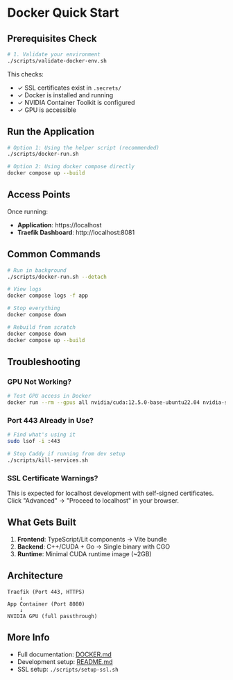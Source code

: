 # Docker Quick Start

## Prerequisites Check

```bash
# 1. Validate your environment
./scripts/validate-docker-env.sh
```

This checks:
- ✓ SSL certificates exist in `.secrets/`
- ✓ Docker is installed and running
- ✓ NVIDIA Container Toolkit is configured
- ✓ GPU is accessible

## Run the Application

```bash
# Option 1: Using the helper script (recommended)
./scripts/docker-run.sh

# Option 2: Using docker compose directly
docker compose up --build
```

## Access Points

Once running:
- **Application**: https://localhost
- **Traefik Dashboard**: http://localhost:8081

## Common Commands

```bash
# Run in background
./scripts/docker-run.sh --detach

# View logs
docker compose logs -f app

# Stop everything
docker compose down

# Rebuild from scratch
docker compose down
docker compose up --build
```

## Troubleshooting

### GPU Not Working?
```bash
# Test GPU access in Docker
docker run --rm --gpus all nvidia/cuda:12.5.0-base-ubuntu22.04 nvidia-smi
```

### Port 443 Already in Use?
```bash
# Find what's using it
sudo lsof -i :443

# Stop Caddy if running from dev setup
./scripts/kill-services.sh
```

### SSL Certificate Warnings?
This is expected for localhost development with self-signed certificates. Click "Advanced" → "Proceed to localhost" in your browser.

## What Gets Built

1. **Frontend**: TypeScript/Lit components → Vite bundle
2. **Backend**: C++/CUDA + Go → Single binary with CGO
3. **Runtime**: Minimal CUDA runtime image (~2GB)

## Architecture

```
Traefik (Port 443, HTTPS)
    ↓
App Container (Port 8080)
    ↓
NVIDIA GPU (full passthrough)
```

## More Info

- Full documentation: [DOCKER.md](./DOCKER.md)
- Development setup: [README.md](./README.md)
- SSL setup: `./scripts/setup-ssl.sh`

